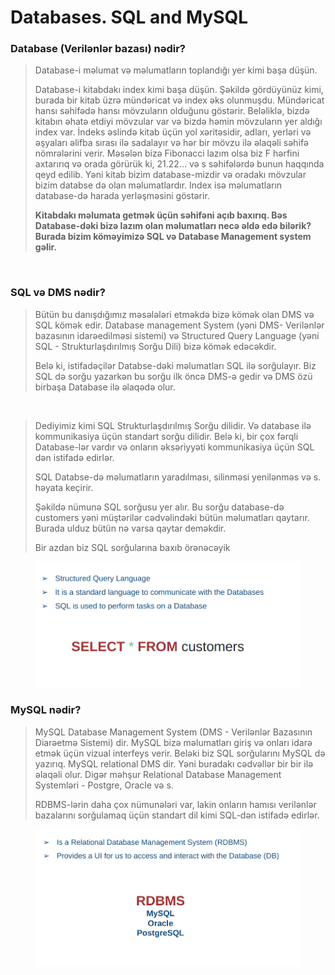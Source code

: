 # Databases. SQL and MySQL

### Database (Verilənlər bazası) nədir?

> Database-i məlumat və məlumatların toplandığı yer kimi başa düşün.
>
> Database-i kitabdakı index kimi başa düşün. Şəkildə gördüyünüz kimi, burada bir kitab üzrə mündəricat və index əks olunmuşdu. Mündəricat hansı səhifədə hansı mövzuların olduğunu göstərir. Beləliklə, bizdə kitabın əhatə etdiyi mövzular var və bizdə həmin mövzuların yer aldığı index var. İndeks əslində kitab üçün yol xəritəsidir, adları, yerləri və əşyaları əlifba sırası ilə sadalayır və hər bir mövzu ilə əlaqəli səhifə nömrələrini verir. Məsələn bizə Fibonacci lazım olsa biz F hərfini axtarırıq və orada görürük ki, 21.22... və s səhifələrdə bunun haqqında qeyd edilib. Yəni kitab bizim database-mizdir və oradakı mövzular bizim databse də olan məlumatlardır. Index isə məlumatların database-də harada yerləşməsini göstərir.&#x20;
>
> **Kitabdakı məlumata getmək üçün səhifəni açıb baxırıq. Bəs Database-dəki bizə lazım olan məlumatları necə əldə edə bilərik? Burada bizim köməyimizə SQL və Database Management system gəlir.**

<figure><img src="https://lh5.googleusercontent.com/_u0sNpfOkWaqUsk0Dv2fs5Dfb5Q9uXBPk1KewpjpnLR6kNKq1XxYsNhoybAodt-sGnLLFZwt2GYplXbS35fXkdYk7LeqaflKyNx3Wfba7XzT4Qxkpm1_SULaJnVyUKuZbMKLmNRxd2c4qLaQK89t6pSpjzmOUv4jxDcr4UmP9lTtCpqtMtQS7gFVWwq4ZcEAT5k" alt=""><figcaption></figcaption></figure>

### SQL və DMS nədir?

> Bütün bu danışdığımız məsələləri etməkdə bizə kömək olan DMS və SQL kömək edir. Database management System (yəni  DMS- Verilənlər bazasının idarəedilməsi sistemi) və Structured Query Language (yəni SQL - Strukturlaşdırılmış Sorğu Dili) bizə kömək edəcəkdir.&#x20;
>
> Belə ki, istifadəçilər Databse-dəki məlumatları SQL ilə sorğulayır. Biz SQL də sorğu yazarkən bu sorğu ilk öncə DMS-ə gedir və DMS özü birbaşa Database ilə əlaqədə olur.

<figure><img src="https://lh3.googleusercontent.com/jyVM5Mict2blXRo1WEHcYjKGJzr9etZQuEMKROGnzpcM8B_RFGMjSydjwujvh8_RbyppHJ6cKv3odXvwvuoYBMgKVCxk9mhoMnrGUicFkq6jng27vGoNG80CEkO8iC3IwPUNRfIHfXJhsehQRgw6-E8B3Giw57fUQCBqGj2PUdqS7S1Lc-LqXQ3BnzU5NuBHaak" alt=""><figcaption></figcaption></figure>

> Dediyimiz kimi SQL Strukturlaşdırılmış Sorğu dilidir. Və database ilə kommunikasiya üçün standart sorğu dilidir. Belə ki, bir çox fərqli Database-lər vardır və onların əksəriyyəti kommunikasiya üçün SQL dən istifadə edirlər.
>
> SQL Databse-də məlumatların yaradılması, silinməsi yenilənməs və s. həyata keçirir.&#x20;
>
> Şəkildə nümunə SQL sorğusu yer alır. Bu sorğu database-də customers yəni müştərilər cədvəlindəki bütün məlumatları qaytarır. Burada ulduz bütün nə varsa qaytar deməkdir.&#x20;
>
> Bir azdan biz SQL sorğularına baxıb örənəcəyik

<figure><img src=".gitbook/assets/image (8).png" alt=""><figcaption></figcaption></figure>

### MySQL nədir?

> MySQL Database Management System  (DMS - Verilənlər Bazasının Diarəetmə Sistemi) dir. MySQL bizə məlumatları giriş və onları idarə etmək üçün vizual interfeys verir. Beləki biz SQL sorğularını MySQL də yazırıq. MySQL relational DMS dir. Yəni buradakı cədvəllər bir bir ilə əlaqəli olur. Digər məhşur Relational Database Management Systemləri - Postgre, Oracle və s.&#x20;
>
> RDBMS-lərin daha çox nümunələri var, lakin onların hamısı verilənlər bazalarını sorğulamaq üçün standart dil kimi SQL-dən istifadə edirlər.

<figure><img src=".gitbook/assets/image (18).png" alt=""><figcaption></figcaption></figure>

